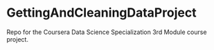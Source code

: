 # GettingAndCleaningDataProject
Repo for the Coursera Data Science Specialization 3rd Module course project. 
